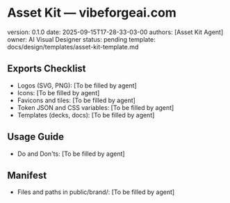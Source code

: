 # Asset Kit — vibeforgeai.com

version: 0.1.0
date: 2025-09-15T17-28-33-03-00
authors: [Asset Kit Agent]
owner: AI Visual Designer
status: pending
template: docs/design/templates/asset-kit-template.md

## Exports Checklist
- Logos (SVG, PNG): [To be filled by agent]
- Icons: [To be filled by agent]
- Favicons and tiles: [To be filled by agent]
- Token JSON and CSS variables: [To be filled by agent]
- Templates (decks, docs): [To be filled by agent]

## Usage Guide
- Do and Don'ts: [To be filled by agent]

## Manifest
- Files and paths in public/brand/: [To be filled by agent]
